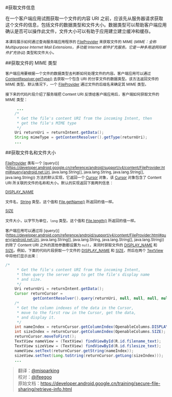#获取文件信息

在一个客户端应用试图获取一个文件的内容 URI 之前，应该先从服务器请求获取这个文件的信息，包括文件的数据类型和文件大小。数据类型可以帮助客户端应用确认是否可以操作此文件，文件大小可以有助于应用建立建立缓冲和缓存。

<small>本课将展示如何通过查询服务端应用程序的 [FileProvider](https://developer.android.google.cn/reference/android/support/v4/content/FileProvider.html) 来获取文件的 MIME (*MIME：全称 Multipurpose Internet Mail Extensions，多功能 Internet 邮件扩充服务。它是一种多用途网际邮件扩充协议*) 类型和文件大小。</small>

##获取文件的 MIME 类型

<small>客户端应用要根据一个文件的数据类型去判断如何处理文件的内容。客户端应用可以通过 [ContentResolver.getType()](https://developer.android.google.cn/reference/android/content/ContentResolver.html#getType(android.net.Uri)) 去获取一个包含 URI 的分享文件的数据类型。该方法返回文件的 MIME 类型。默认情况下，一个 [FileProvider](https://developer.android.google.cn/reference/android/support/v4/content/FileProvider.html) 通过文件的后缀名来确定其 MIME 类型。</small>

<small>接下来的代码片段介绍了服务端把 Content URI 反馈给客户端应用后，客户端如何获取文件的 MIME 类型：</small>
   
```java
     ...
    /*
     * Get the file's content URI from the incoming Intent, then
     * get the file's MIME type
     */
    Uri returnUri = returnIntent.getData();
    String mimeType = getContentResolver().getType(returnUri);
    ...
```
##获取文件名和文件大小

<small>[FileProvider](https://developer.android.google.cn/reference/android/support/v4/content/FileProvider.html) 类有一个 [query()](https://developer.android.google.cn/reference/android/support/v4/content/FileProvider.html#query(android.net.Uri, java.lang.String[], java.lang.String, java.lang.String[], java.lang.String)) 方法的默认实现，它返回一个 [Cursor](https://developer.android.google.cn/reference/android/database/Cursor.html) 对象，该 [Cursor](https://developer.android.google.cn/reference/android/database/Cursor.html) 对象包含了 Content URI 所关联的文件的名称和大小。默认的实现返回下面两列信息：</small>


<small>[DISPLAY_NAME](https://developer.android.google.cn/reference/android/provider/OpenableColumns.html#DISPLAY_NAME)</small>

<small>文件名，[String](https://developer.android.google.cn/reference/java/lang/String.html) 类型。这个值和 [File.getName()](https://developer.android.google.cn/reference/java/io/File.html#getName()) 所返回的值一样。</small>

<small>[SIZE](https://developer.android.google.cn/reference/android/provider/OpenableColumns.html#SIZE)</small>

<small>文件大小，以字节为单位，`long` 类型。这个值和 [File.length()](https://developer.android.google.cn/reference/java/io/File.html#length()) 所返回的值一样。</small>

<small>客户端应用可以通过将 [query()](https://developer.android.com/reference/android/support/v4/content/FileProvider.html#query(android.net.Uri, java.lang.String[], java.lang.String, java.lang.String[], java.lang.String)) 的除了 Content URI 之外的其他参数都设置为 `null`，来同时获取文件的 [DISPLAY_NAME](https://developer.android.com/reference/android/provider/OpenableColumns.html#DISPLAY_NAME) 和 [SIZE](https://developer.android.com/reference/android/provider/OpenableColumns.html#SIZE)。例如，下面的代码片段获取一个文件的 [DISPLAY_NAME](https://developer.android.com/reference/android/provider/OpenableColumns.html#DISPLAY_NAME) 和 [SIZE](https://developer.android.com/reference/android/provider/OpenableColumns.html#SIZE)，然后在两个 [TextView](https://developer.android.google.cn/reference/android/widget/TextView.html) 中将他们显示出来：</small>

```java
/*
     * Get the file's content URI from the incoming Intent,
     * then query the server app to get the file's display name
     * and size.
     */
    Uri returnUri = returnIntent.getData();
    Cursor returnCursor =
            getContentResolver().query(returnUri, null, null, null, null);
    /*
     * Get the column indexes of the data in the Cursor,
     * move to the first row in the Cursor, get the data,
     * and display it.
     */
    int nameIndex = returnCursor.getColumnIndex(OpenableColumns.DISPLAY_NAME);
    int sizeIndex = returnCursor.getColumnIndex(OpenableColumns.SIZE);
    returnCursor.moveToFirst();
    TextView nameView = (TextView) findViewById(R.id.filename_text);
    TextView sizeView = (TextView) findViewById(R.id.filesize_text);
    nameView.setText(returnCursor.getString(nameIndex));
    sizeView.setText(Long.toString(returnCursor.getLong(sizeIndex)));
    ...

```

>翻译：[@misparking](https://github.com/misparking)   
>校对：[@ifeegoo](https://github.com/ifeegoo)  
>原始文档：<https://developer.android.google.cn/training/secure-file-sharing/retrieve-info.html>  
